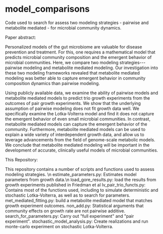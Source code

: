 # model_comparisons
Code used to search for assess two modeling strategies - pairwise and metabolite mediated - for microbial community dynamics.

Paper abstract: 

Personalized models of the gut microbiome are valuable for disease prevention and treatment. For this, one requires a mathematical model that predicts microbial community composition and the emergent behavior of microbial communities. Here, we compare two modeling strategies---pairwise modeling and metabolite mediated modeling. Our investigation into these two modeling frameworks revealed that metabolite mediated modeling was better able to capture emergent behavior in community composition dynamics than pairwise modeling.

Using publicly available data, we examine the ability of pairwise models and metabolite mediated models to predict trio growth experiments from the outcomes of pair growth experiments. We show that the underlying assumption of pairwise modeling does not fit growth data well. We specifically examine the Lotka-Volterra model and find it does not capture the emergent behavior of even small microbial communities. In contrast, metabolite mediated models can capture the emergent behavior of the community. Furthermore, metabolite mediated models can be used to explain a wide variety of interdependent growth data, and allow us to leverage advancements from the field of genome-scale metabolic models. We conclude that metabolite mediated modeling will be important in the development of accurate, clinically useful models of microbial communities. 


This Repository:

This repository contains a number of scripts and functions used to assess modeling strategies. \n
estimate_parameters.py: Estimates model parameters from growth data.\n
load_gore_results.py: load the results from growth experiments published in Friedman et al
lv_pair_trio_functs.py: Contains most of the functions used, including to simulate deterministic and stochastic Lotka-Volterra, as well as to search for parameters.
met_mediated_fitting.py: build a metabolite mediated model that matches growth experiment outcomes.
non_add.py: Statistical arguments that community effects on growth rate are not pairwise additive.
search_for_parameters.py: Carry out "full experiment" and "pair experiment".
stochastic_model_analysis.py: Create realizations and run monte-carlo experiment on stochastic Lotka-Volterra.
